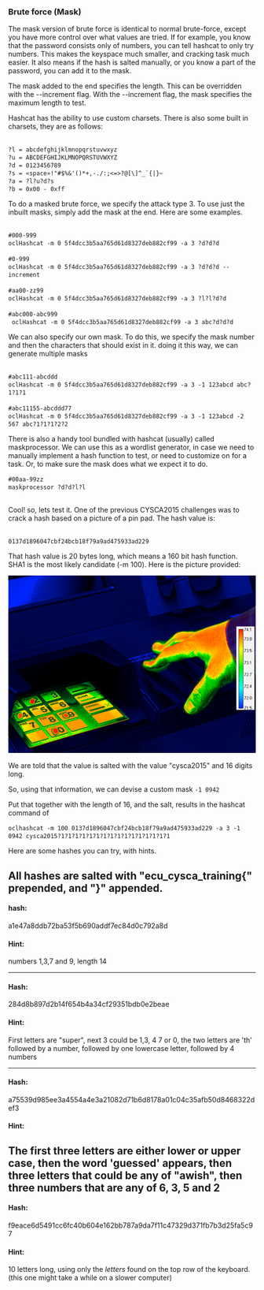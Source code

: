 ### Brute force (Mask)
 
 The mask version of brute force is identical to normal brute-force, except 
 you have more control over what values are tried. If for example, you know 
 that the password consists only of numbers, you can tell hashcat to only try
 numbers. This makes the keyspace much smaller, and cracking task much easier. It also means if the hash is 
 salted manually, or you know a part of the password, you can add it to the mask.
 
 The mask added to the end specifies the length. This can be overridden with the 
 --increment flag. With the --increment flag, the mask specifies the maximum length to test.
 
 Hashcat has the ability to use custom charsets. There is also some built in
  charsets, they are as follows:
 
 
 ```
 
?l = abcdefghijklmnopqrstuvwxyz
?u = ABCDEFGHIJKLMNOPQRSTUVWXYZ
?d = 0123456789
?s = «space»!"#$%&'()*+,-./:;<=>?@[\]^_`{|}~
?a = ?l?u?d?s
?b = 0x00 - 0xff

 ```
 
 To do a masked brute force, we specify the attack type 3. To use just the 
 inbuilt masks, simply add the mask at the end. Here are some examples.
 
 ```
 
 #000-999
 oclHashcat -m 0 5f4dcc3b5aa765d61d8327deb882cf99 -a 3 ?d?d?d
 
 #0-999
 oclHashcat -m 0 5f4dcc3b5aa765d61d8327deb882cf99 -a 3 ?d?d?d --increment
 
 #aa00-zz99
 oclHashcat -m 0 5f4dcc3b5aa765d61d8327deb882cf99 -a 3 ?l?l?d?d
 
 #abc000-abc999
  oclHashcat -m 0 5f4dcc3b5aa765d61d8327deb882cf99 -a 3 abc?d?d?d
 
 ```
 
 We can also specify our own mask. To do this, we specify the mask number 
 and then the characters that should exist in it. doing it this way, we can 
 generate multiple masks
 
 ```
 
 #abc111-abcddd
 oclHashcat -m 0 5f4dcc3b5aa765d61d8327deb882cf99 -a 3 -1 123abcd abc?1?1?1
 
 #abc11155-abcddd77
 oclHashcat -m 0 5f4dcc3b5aa765d61d8327deb882cf99 -a 3 -1 123abcd -2 567 abc?1?1?1?2?2
 
 ```
 
 There is also a handy tool bundled with hashcat (usually) called maskprocessor.
 We can use this as a wordlist generator, in case we need to manually implement a 
 hash function to test, or need to customize on for a task. Or, to make sure the mask
 does what we expect it to do.
 
 ```
 #00aa-99zz
 maskprocessor ?d?d?l?l
  
 ```
 
 Cool! so, lets test it. One of the previous CYSCA2015 challenges was to 
 crack a hash based on a picture of a pin pad. The hash value is:
 
 ```
 
 0137d1896047cbf24bcb18f79a9ad475933ad229
 
 ```
 That hash value is 20 bytes long, which means a 160 bit hash function. 
 SHA1 is the most likely candidate (-m 100). Here is the picture provided:
 
 ![Image of pin pad](https://github.com/C-Sto/Writeups/blob/master/HowTo/Hashing/1.Hashcat/Brute%20force%20(mask)/challenge-1.png)
 
 We are told that the value is salted with the value "cysca2015" and 16 digits long.
 
 So, using that information, we can devise a custom mask ```-1 0942```
 
 Put that together with the length of 16, and the salt, results in the hashcat 
 command of
 
 ```
 oclhashcat -m 100 0137d1896047cbf24bcb18f79a9ad475933ad229 -a 3 -1 0942 cysca2015?1?1?1?1?1?1?1?1?1?1?1?1?1?1?1?1
 
 ```
 
 Here are some hashes you can try, with hints.
 
 All hashes are salted with "ecu_cysca_training{" prepended, and "}" appended.
------------------------------------------------------------------------------

#### hash:
 a1e47a8ddb72ba53f5b690addf7ec84d0c792a8d
#### Hint:
 numbers 1,3,7 and 9, length 14
 
-------------------------------

#### Hash:
 284d8b897d2b14f654b4a34cf29351bdb0e2beae
#### Hint:
 First letters are "super", next 3 could be 1,3, 4 7 or 0, the 
 two letters are 'th' followed by a number, followed by one lowercase letter, followed by 4 numbers
 
---------------------------------------------------------------------------------------------------

#### Hash:
 a75539d985ee3a4554a4e3a21082d71b6d8178a01c04c35afb50d8468322def3
#### Hint:
 The first three letters are either lower or upper case, then the word 'guessed'
  appears, then three letters that could be any of "awish", then three numbers that are any of 6, 3, 5 and 2
------------------------------------------------------------------------------------------------------------

#### Hash:
 f9eace6d5491cc6fc40b604e162bb787a9da7f11c47329d371fb7b3d25fa5c97
#### Hint:
 10 letters long, using only the *letters* found on the top row of the keyboard. (this one might take a while on a slower computer)
 
 
 
